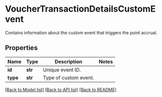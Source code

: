 # VoucherTransactionDetailsCustomEvent

Contains information about the custom event that triggers the point accrual.

## Properties
Name | Type | Description | Notes
------------ | ------------- | ------------- | -------------
**id** | **str** | Unique event ID. | 
**type** | **str** | Type of custom event. | 

[[Back to Model list]](../README.md#documentation-for-models) [[Back to API list]](../README.md#documentation-for-api-endpoints) [[Back to README]](../README.md)



